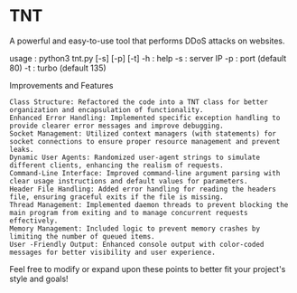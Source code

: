 # TNT
A powerful and easy-to-use tool that performs DDoS attacks on websites.

usage : python3 tnt.py [-s] [-p] [-t]
-h : help
-s : server IP
-p : port (default 80)
-t : turbo (default 135)

Improvements and Features

    Class Structure: Refactored the code into a TNT class for better organization and encapsulation of functionality.
    Enhanced Error Handling: Implemented specific exception handling to provide clearer error messages and improve debugging.
    Socket Management: Utilized context managers (with statements) for socket connections to ensure proper resource management and prevent leaks.
    Dynamic User Agents: Randomized user-agent strings to simulate different clients, enhancing the realism of requests.
    Command-Line Interface: Improved command-line argument parsing with clear usage instructions and default values for parameters.
    Header File Handling: Added error handling for reading the headers file, ensuring graceful exits if the file is missing.
    Thread Management: Implemented daemon threads to prevent blocking the main program from exiting and to manage concurrent requests effectively.
    Memory Management: Included logic to prevent memory crashes by limiting the number of queued items.
    User -Friendly Output: Enhanced console output with color-coded messages for better visibility and user experience.

Feel free to modify or expand upon these points to better fit your project's style and goals!
